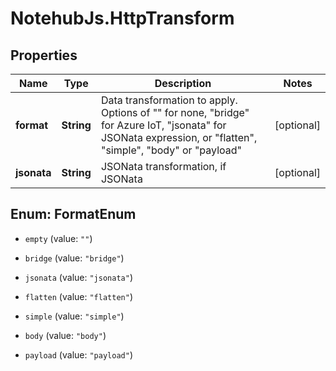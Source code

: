 # NotehubJs.HttpTransform

## Properties

| Name        | Type       | Description                                                                                                                                                 | Notes      |
| ----------- | ---------- | ----------------------------------------------------------------------------------------------------------------------------------------------------------- | ---------- |
| **format**  | **String** | Data transformation to apply. Options of "" for none, "bridge" for Azure IoT, "jsonata" for JSONata expression, or "flatten", "simple", "body" or "payload" | [optional] |
| **jsonata** | **String** | JSONata transformation, if JSONata                                                                                                                          | [optional] |

## Enum: FormatEnum

- `empty` (value: `""`)

- `bridge` (value: `"bridge"`)

- `jsonata` (value: `"jsonata"`)

- `flatten` (value: `"flatten"`)

- `simple` (value: `"simple"`)

- `body` (value: `"body"`)

- `payload` (value: `"payload"`)
